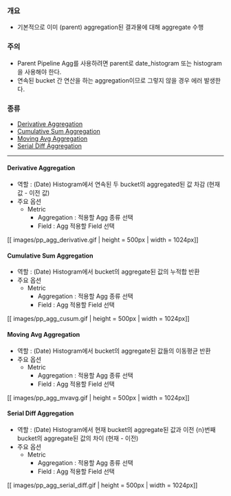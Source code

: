 ### 개요

* 기본적으로 이미 (parent) aggregation된 결과물에 대해 aggregate 수행

### 주의

* Parent Pipeline Agg를 사용하려면 parent로 date_histogram 또는 histogram을 사용해야 한다.
* 연속된 bucket 간 연산을 하는 aggregation이므로 그렇지 않을 경우 에러 발생한다.

### 종류

* [Derivative Aggregation](#der)
* [Cumulative Sum Aggregation](#cusum)
* [Moving Avg Aggregation](#mvavg)
* [Serial Diff Aggregation](#sd)

---

#### Derivative Aggregation <a name="der"></a>

* 역할 : (Date) Histogram에서 연속된 두 bucket의 aggregated된 값 차감 (현재 값 - 이전 값)
* 주요 옵션
    * Metric
        * Aggregation : 적용할 Agg 종류 선택
        * Field : Agg 적용할 Field 선택

[[ images/pp_agg_derivative.gif | height = 500px | width = 1024px]]

#### Cumulative Sum Aggregation <a name="cusum"></a>

* 역할 : (Date) Histogram에서 bucket의 aggregate된 값의 누적합 반환
* 주요 옵션
    * Metric
        * Aggregation : 적용할 Agg 종류 선택
        * Field : Agg 적용할 Field 선택


[[ images/pp_agg_cusum.gif | height = 500px | width = 1024px]]

#### Moving Avg Aggregation <a name="mvavg"></a>

* 역할 : (Date) Histogram에서 bucket의 aggregate된 값들의 이동평균 반환
* 주요 옵션
    * Metric
        * Aggregation : 적용할 Agg 종류 선택
        * Field : Agg 적용할 Field 선택

[[ images/pp_agg_mvavg.gif | height = 500px | width = 1024px]]

#### Serial Diff Aggregation <a name="sd"></a>

* 역할 : (Date) Histogram에서 현재 bucket의 aggregate된 값과 이전 {n}번째 bucket의 aggregate된 값의 차이 (현재 - 이전)
* 주요 옵션
    * Metric
        * Aggregation : 적용할 Agg 종류 선택
        * Field : Agg 적용할 Field 선택

[[ images/pp_agg_serial_diff.gif | height = 500px | width = 1024px]]
